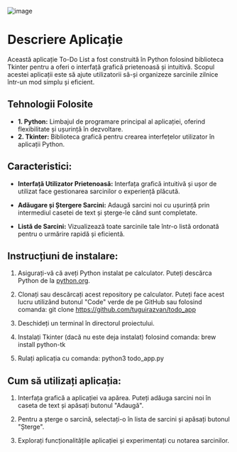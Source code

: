 ![image](https://github.com/tuguirazvan/todo_app/assets/8666554/9bc91a74-349b-42b5-944f-ef88727ebaa8)


# Descriere Aplicație

Această aplicație To-Do List a fost construită în Python folosind biblioteca Tkinter pentru a oferi o interfață grafică prietenoasă și intuitivă. Scopul acestei aplicații este să ajute utilizatorii să-și organizeze sarcinile zilnice într-un mod simplu și eficient.

## Tehnologii Folosite
- **1. Python:** Limbajul de programare principal al aplicației, oferind flexibilitate și ușurință în dezvoltare.
- **2. Tkinter:** Biblioteca grafică pentru crearea interfețelor utilizator în aplicații Python.

## Caracteristici:

- **Interfață Utilizator Prietenoasă:** Interfața grafică intuitivă și ușor de utilizat face gestionarea sarcinilor o experiență plăcută.
  
- **Adăugare și Ștergere Sarcini:** Adaugă sarcini noi cu ușurință prin intermediul casetei de text și șterge-le când sunt completate.

- **Listă de Sarcini:** Vizualizează toate sarcinile tale într-o listă ordonată pentru o urmărire rapidă și eficientă.
## Instrucțiuni de instalare:

1. Asigurați-vă că aveți Python instalat pe calculator. Puteți descărca Python de la [python.org](https://www.python.org/downloads/).

2. Clonați sau descărcați acest repository pe calculator. Puteți face acest lucru utilizând butonul "Code" verde de pe GitHub sau folosind comanda: git clone https://github.com/tuguirazvan/todo_app
 
3. Deschideți un terminal în directorul proiectului.

4. Instalați Tkinter (dacă nu este deja instalat) folosind comanda: brew install python-tk

5. Rulați aplicația cu comanda: python3 todo_app.py



## Cum să utilizați aplicația:

1. Interfața grafică a aplicației va apărea. Puteți adăuga sarcini noi în caseta de text și apăsați butonul "Adaugă".

2. Pentru a șterge o sarcină, selectați-o în lista de sarcini și apăsați butonul "Șterge".

3. Explorați funcționalitățile aplicației și experimentați cu notarea sarcinilor.
